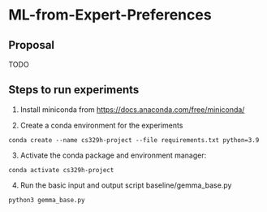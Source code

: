 # ML-from-Expert-Preferences

## Proposal

TODO

## Steps to run experiments

1) Install miniconda from https://docs.anaconda.com/free/miniconda/

2) Create a conda environment for the experiments
```
conda create --name cs329h-project --file requirements.txt python=3.9
```

3) Activate the conda package and environment manager:
```
conda activate cs329h-project
```

4) Run the basic input and output script baseline/gemma_base.py

```
python3 gemma_base.py
```
